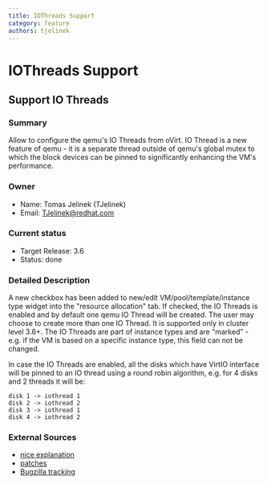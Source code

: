 ```yaml
---
title: IOThreads Support
category: feature
authors: tjelinek
---
```


# IOThreads Support

## Support IO Threads

### Summary

Allow to configure the qemu's IO Threads from oVirt. IO Thread is a new feature of qemu - it is a separate thread
outside of qemu's global mutex to which the block devices can be pinned to significantly enhancing the VM's performance.

### Owner

*   Name: Tomas Jelinek (TJelinek)
*   Email: <TJelinek@redhat.com>

### Current status

*   Target Release: 3.6
*   Status: done

### Detailed Description

A new checkbox has been added to new/edit VM/pool/template/instance type widget into the "resource allocation" tab.
If checked, the IO Threads is enabled and by default one qemu IO Thread will be created.
The user may choose to create more than one IO Thread. It is supported only in cluster level 3.6+.
The IO Threads are part of instance types and are "marked" - e.g. if the VM is based on a specific instance type, this field can not be changed.

In case the IO Threads are enabled, all the disks which have VirtIO interface will be pinned to an IO thread using a round robin algorithm, e.g. for 4 disks and 2 threads it will be:

    disk 1 -> iothread 1
    disk 2 -> iothread 2
    disk 3 -> iothread 1
    disk 4 -> iothread 2

### External Sources

* [nice explanation](http://wiki.mikejung.biz/KVM_/_Xen)
* [patches](https://gerrit.ovirt.org/#/q/topic:iothreads)
* [Bugzilla tracking](https://bugzilla.redhat.com/show_bug.cgi?id=1214311)
